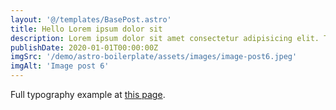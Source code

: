 ```yaml
---
layout: '@/templates/BasePost.astro'
title: Hello Lorem ipsum dolor sit
description: Lorem ipsum dolor sit amet consectetur adipisicing elit. Tenetur vero esse non molestias eos excepturi.
publishDate: 2020-01-01T00:00:00Z
imgSrc: '/demo/astro-boilerplate/assets/images/image-post6.jpeg'
imgAlt: 'Image post 6'
---
```


Full typography example at [this page](/demo/astro-boilerplate/posts/sixth-post).
